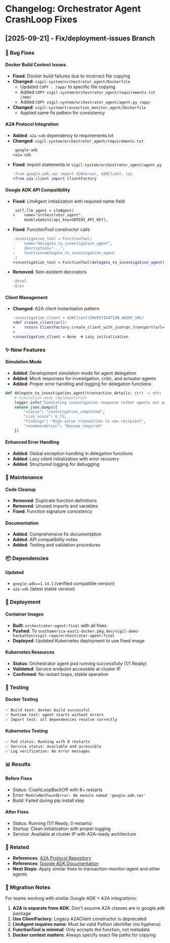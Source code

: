 # Changelog: Orchestrator Agent CrashLoop Fixes

## [2025-09-21] - Fix/deployment-issues Branch

### 🐛 Bug Fixes

#### Docker Build Context Issues
- **Fixed**: Docker build failures due to incorrect file copying
- **Changed**: `vigil-system/orchestrator_agent/Dockerfile`
  - Updated `COPY . /app/` to specific file copying
  - Added `COPY vigil-system/orchestrator_agent/requirements.txt /app/`
  - Added `COPY vigil-system/orchestrator_agent/agent.py /app/`
- **Changed**: `vigil-system/transaction_monitor_agent/Dockerfile` 
  - Applied same fix pattern for consistency

#### A2A Protocol Integration
- **Added**: `a2a-sdk` dependency to requirements.txt
- **Changed**: `vigil-system/orchestrator_agent/requirements.txt`
  ```diff
   google-adk
  +a2a-sdk
  ```
- **Fixed**: Import statements in `vigil-system/orchestrator_agent/agent.py`
  ```diff
  -from google.adk.rpc import A2AServer, A2AClient, rpc
  +from a2a.client import ClientFactory
  ```

#### Google ADK API Compatibility
- **Fixed**: LlmAgent initialization with required name field
  ```diff
   self.llm_agent = LlmAgent(
  +    name="orchestrator_agent",
       model=Gemini(api_key=GEMINI_API_KEY),
  ```
- **Fixed**: FunctionTool constructor calls
  ```diff
  -investigation_tool = FunctionTool(
  -    name="delegate_to_investigation_agent",
  -    description="...",
  -    function=delegate_to_investigation_agent
  -)
  +investigation_tool = FunctionTool(delegate_to_investigation_agent)
  ```
- **Removed**: Non-existent decorators
  ```diff
  -@tool
  -@rpc
  ```

#### Client Management
- **Changed**: A2A client instantiation pattern
  ```diff
  -investigation_client = A2AClient(INVESTIGATION_AGENT_URL)
  +def create_client(url):
  +    return ClientFactory.create_client_with_jsonrpc_transport(url=url)
  +
  +investigation_client = None  # Lazy initialization
  ```

### ✨ New Features

#### Simulation Mode
- **Added**: Development simulation mode for agent delegation
- **Added**: Mock responses for investigation, critic, and actuator agents
- **Added**: Proper error handling and logging for delegation functions

```python
def delegate_to_investigation_agent(transaction_details: str) -> str:
    # Simulation mode implementation
    logger.info("Simulating investigation response (other agents not yet deployed)")
    return json.dumps({
        "status": "investigation_completed",
        "risk_score": 0.75,
        "findings": "High-value transaction to new recipient", 
        "recommendation": "Review required"
    })
```

#### Enhanced Error Handling
- **Added**: Global exception handling in delegation functions
- **Added**: Lazy client initialization with error recovery
- **Added**: Structured logging for debugging

### 🔧 Maintenance

#### Code Cleanup
- **Removed**: Duplicate function definitions
- **Removed**: Unused imports and variables
- **Fixed**: Function signature consistency

#### Documentation
- **Added**: Comprehensive fix documentation
- **Added**: API compatibility notes
- **Added**: Testing and validation procedures

### 📦 Dependencies

#### Updated
- `google-adk==1.14.1` (verified compatible version)
- `a2a-sdk` (latest stable version)

### 🚀 Deployment

#### Container Images
- **Built**: `orchestrator-agent:final` with all fixes
- **Pushed**: To `southamerica-east1-docker.pkg.dev/vigil-demo-hackathon/vigil-repo/orchestrator-agent:final`
- **Deployed**: Updated Kubernetes deployment to use fixed image

#### Kubernetes Resources
- **Status**: Orchestrator agent pod running successfully (1/1 Ready)
- **Validated**: Service endpoint accessible at cluster IP
- **Confirmed**: No restart loops, stable operation

### 🧪 Testing

#### Docker Testing
```bash
✅ Build test: docker build successful
✅ Runtime test: agent starts without errors
✅ Import test: all dependencies resolve correctly
```

#### Kubernetes Testing  
```bash
✅ Pod status: Running with 0 restarts
✅ Service status: Available and accessible
✅ Log verification: No error messages
```

### 📊 Results

#### Before Fixes
- Status: CrashLoopBackOff with 8+ restarts
- Error: `ModuleNotFoundError: No module named 'google.adk.rpc'`
- Build: Failed during pip install step

#### After Fixes
- Status: Running (1/1 Ready, 0 restarts)  
- Startup: Clean initialization with proper logging
- Service: Available at cluster IP with A2A-ready architecture

### 🔗 Related

- **References**: [A2A Protocol Repository](https://github.com/a2aproject/A2A)
- **References**: [Google ADK Documentation](https://github.com/google/adk-docs)
- **Next Steps**: Apply similar fixes to transaction-monitor-agent and other agents

### 📝 Migration Notes

For teams working with similar Google ADK + A2A integrations:

1. **A2A is separate from ADK**: Don't assume A2A classes are in google.adk package
2. **Use ClientFactory**: Legacy A2AClient constructor is deprecated
3. **LlmAgent requires name**: Must be valid Python identifier (no hyphens)
4. **FunctionTool is minimal**: Only accepts the function, not metadata
5. **Docker context matters**: Always specify exact file paths for copying